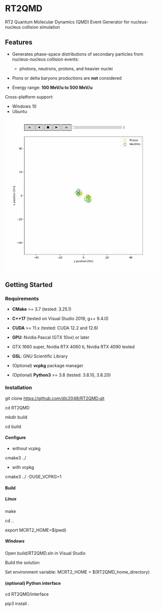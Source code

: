 # RT2QMD
RT2 Quantum Molecular Dynamics (QMD) Event Generator for nucleus-nucleus collision simulation

## Features
- Generates phase-space distributions of secondary particles from nucleus-nucleus collision events:
  - photons, neutrons, protons, and heavier nuclei

- Pions or delta baryons productions are **not** considered

- Energy range: **100 MeV/u to 500 MeV/u**

Cross-platform support:
 - Windows 10 
 - Ubuntu

![C12-C12 collision dump](./examples/5_qmd_dump/event.gif)

## Getting Started

### Requirements
- **CMake** >= 3.7 (tested: 3.25.1)

- **C++17** (tested on Visual Studio 2019, g++ 9.4.0)

- **CUDA** >= 11.x (tested: CUDA 12.2 and 12.6)

- **GPU**: Nvidia Pascal (GTX 10xx) or later 

 - GTX 1660 super, Nvidia RTX 4060 ti, Nvidia RTX 4090 tested

- **GSL**: GNU Scientific Library

- (Optional) **vcpkg** package manager

- (Optional) **Python3** >= 3.8 (tested: 3.8.10, 3.8.20)

### Installation

git clone https://github.com/dlc2048/RT2QMD.git

cd RT2QMD

mkdir build

cd build

#### Configure

- without vcpkg

cmake3 ../ 

- with vcpkg

cmake3 ../ -DUSE_VCPKG=1

#### Build

##### Linux

make

cd ..

export MCRT2_HOME=$(pwd)

##### Windows

Open build/RT2QMD.sln in Visual Studio

Build the solution

Set environment variable:
MCRT2_HOME = $(RT2QMD_home_directory)

#### (optional) Python interface

cd RT2QMD/interface

pip3 install .
